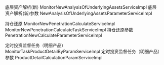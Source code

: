 底层资产解析(新)
MonitorNewAnalysisOfUnderlyingAssetsServiceImpl
底层资产解析(新)参数
NewAnalysisOfUnderlyingAssetsParameterServiceImpl


持仓还原
MonitorNewPenetrationCalculateServiceImpl
MonitorNewPenetrationCalculateTaskServiceImpl
持仓还原参数
PenetrationNewCalculateParameterServiceImpl


定时投资监督任务（明细产品）
MonitorTaskProductDetailByParamServiceImpl
定时投资监督任务（明细产品）参数
ProductDetailCalculationParamServiceImpl